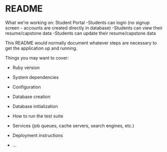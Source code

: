 # README

What we're working on:
Student Portal
-Students can login (no signup screen - accounts are created directly in database)
-Students can view their resume/capstone data
-Students can update their resume/capstone data

This README would normally document whatever steps are necessary to get the
application up and running.

Things you may want to cover:

* Ruby version

* System dependencies

* Configuration

* Database creation

* Database initialization

* How to run the test suite

* Services (job queues, cache servers, search engines, etc.)

* Deployment instructions

* ...
